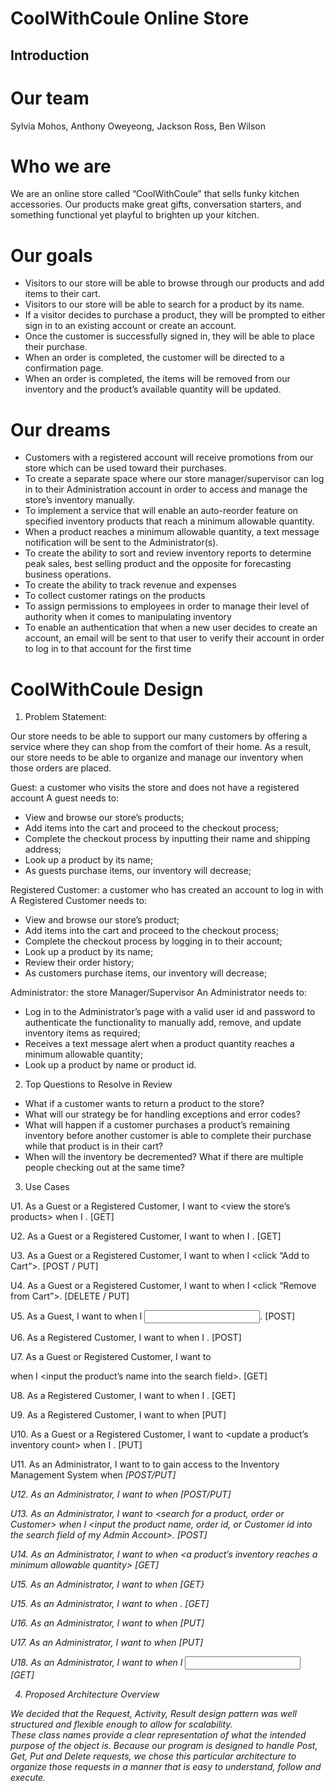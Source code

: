 # CoolWithCoule Online Store

## Introduction

# Our team 
Sylvia Mohos, Anthony Oweyeong, Jackson Ross, Ben Wilson

# Who we are
We are an online store called “CoolWithCoule” that sells funky kitchen accessories.  Our products make great gifts, conversation starters, and something functional yet playful to brighten up your kitchen.  
 
# Our goals
* Visitors to our store will be able to browse through our products and add items to their cart.  
* Visitors to our store will be able to search for a product by its name.
* If a visitor decides to purchase a product, they will be prompted to either sign in to an existing account or create an account.  
* Once the customer is successfully signed in, they will be able to place their purchase.  
* When an order is completed, the customer will be directed to a confirmation page.
* When an order is completed, the items will be removed from our inventory and the product’s available quantity will be updated.


# Our dreams
* Customers with a registered account will receive promotions from our store which can be used toward their purchases.
* To create a separate space where our store manager/supervisor can log in to their Administration account in order to access and manage the store’s inventory manually.  
* To implement a service that will enable an auto-reorder feature on specified inventory products that reach a minimum allowable quantity.  
* When a product reaches a minimum allowable quantity, a text message notification will be sent to the Administrator(s).
* To create the ability to sort and review inventory reports to determine peak sales, best selling product and the opposite for forecasting business operations.
* To create the ability to track revenue and expenses
* To collect customer ratings on the products
* To assign permissions to employees in order to manage their level of authority when it comes to manipulating inventory
* To enable an authentication that when a new user decides to create an account, an email will be sent to that user to verify their account in order to log in to that account for the first time

# CoolWithCoule Design
1. Problem Statement:

Our store needs to be able to support our many customers by offering a service where they can shop from the comfort of their home. As a result, our store needs to be able to organize and manage our inventory when those orders are placed.

Guest: a customer who visits the store and does not have a registered account
	A guest needs to:
* View and browse our store’s products;
* Add items into the cart and proceed to the checkout process;
* Complete the checkout process by inputting their name and shipping address;
* Look up a product by its name;
* As guests purchase items, our inventory will decrease;

Registered Customer: a customer who has created an account to log in with
	A Registered Customer needs to:
* View and browse our store’s product;
* Add items into the cart and proceed to the checkout process;
* Complete the checkout process by logging in to their account;
* Look up a product by its name;
* Review their order history;
* As customers purchase items, our inventory will decrease;

Administrator: the store Manager/Supervisor
  An Administrator needs to:
* Log in to the Administrator’s page with a valid user id and password to authenticate the functionality to manually add, remove, and update inventory items as required;
* Receives a text message alert when a product quantity reaches a minimum allowable quantity;
* Look up a product by name or product id.


2. Top Questions to Resolve in Review

* What if a customer wants to return a product to the store?
* What will our strategy be for handling exceptions and error codes?
* What will happen if a customer purchases a product’s remaining inventory before another customer is able to complete their purchase while that product is in their cart?
* When will the inventory be decremented? What if there are multiple people checking out at the same time?



3. Use Cases

U1. As a Guest or a Registered Customer, I want to <view the store’s products> when I <visit the webpage>. [GET]

U2. As a Guest or a Registered Customer, I want to <view the items in my cart> when I <click on the Cart icon>. [GET]

U3. As a Guest or a Registered Customer, I want to <add an item to my cart> when I <click “Add to Cart”>. [POST / PUT]

U4. As a Guest or a Registered Customer, I want to <remove an item from my cart> when I <click “Remove from Cart”>. [DELETE / PUT]

U5. As a Guest, I want to <checkout> when I <input my name and shipping address>. [POST]

U6. As a Registered Customer, I want to <checkout> when I <log in to my account>. [POST]

U7. As a Guest or Registered Customer,  I want to <search for a product by name> when I <input the product’s name into the search field>. [GET]

U8. As a Registered Customer, I want to <view my order history> when I <am logged in to my account>. [GET]

U9. As a Registered Customer, I want to <update my profile> when <log in to my account> [PUT]

U10. As a Guest or a Registered Customer, I want to <update a product’s inventory count> when I <purchase or return a product>. [PUT]

U11. As an Administrator, I want to <create an Administrator account for another Administrator> to gain access to the Inventory Management System when <I navigate to the website> [POST/PUT]

U12. As an Administrator, I want to <log in to my Inventory Management System account with my user ID and password> when <I navigate to the website> [POST/PUT]

U13. As an Administrator, I want to <search for a product, order or Customer> when I <input the product name, order id, or Customer id into the search field of my Admin Account>. [POST]

U14. As an Administrator, I want to <receive a notification> when <a product’s inventory reaches a minimum allowable quantity> [GET]
	
U15. As an Administrator, I want to <view a current list of my inventory> when <I successfully log in to my account> [GET}

U15. As an Administrator, I want to <view a current list of my inventory> when <I successfully log in to my account>. [GET]

U16. As an Administrator, I want to <auto-reorder product> when <it gets to a minimum allowable quantity> [PUT]

U17. As an Administrator, I want to <add and remove product> when <I purchase more inventory or when I sell inventory> [PUT]

U18. As an Administrator, I want to <retrieve a report that will show me the sales of a particular product> when I <input the string of that specific product> [GET]


  
 4. Proposed Architecture Overview


We decided that the Request, Activity, Result design pattern was well structured and flexible enough to allow for scalability.  
  These class names provide a clear representation of what the intended purpose of the object is. 
  Because our program is designed to handle Post, Get, Put and Delete requests, we chose this particular architecture to 
  organize those requests in a manner that is easy to understand, follow and execute.  
